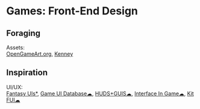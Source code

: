 # Games: Front-End Design

## Foraging

Assets:  
[OpenGameArt.org](https://opengameart.org/),
[Kenney](https://kenney.nl/)

## Inspiration

UI/UX:  
[Fantasy UIs*](https://www.pushing-pixels.org/fui/),
[Game UI Database☁](https://www.gameuidatabase.com/),
[HUDS+GUIS☁](https://www.hudsandguis.com/),
[Interface In Game☁](https://interfaceingame.com/),
[Kit FUI☁](https://www.saji8k.com/kit-fui/)
